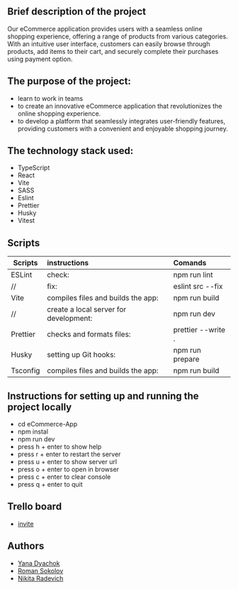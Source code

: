 ## Brief description of the project

Our eCommerce application provides users with a seamless online shopping experience, offering a range of products from various categories. With an intuitive user interface, customers can easily browse through products, add items to their cart, and securely complete their purchases using payment option.

## The purpose of the project:
- learn to work in teams
- to create an innovative eCommerce application that revolutionizes the online shopping experience.
- to develop a platform that seamlessly integrates user-friendly features, providing customers with a convenient and enjoyable shopping journey.

## The technology stack used:
   - TypeScript
   - React
   - Vite
   - SASS
   - Eslint
   - Prettier
   - Husky
   - Vitest

## Scripts
 Scripts                  |   instructions                         | Comands
--------------------------|:---------------------------------------|:-----------------------------
ESLint                    | check:                                 | npm run lint 
//                        | fix:                                   | eslint src --fix
Vite                      | compiles files and builds the app:     | npm run build 
//                        | create a local server for development: | npm run dev 
Prettier                  | checks and formats files:              | prettier --write .
Husky                     | setting up Git hooks:                  | npm run prepare
Tsconfig                  | compiles files and builds the app:     | npm run build 

## Instructions for setting up and running the project locally
- cd  eCommerce-App
- npm instal
- npm run dev
- press h + enter to show help
- press r + enter to restart the server
- press u + enter to show server url
- press o + enter to open in browser
- press c + enter to clear console
- press q + enter to quit

## Trello board

- [invite](https://trello.com/invite/b/voqlTYQ5/ATTI17477b878af29c3c4b41baec360a6c9eF4B103F3/final-task)


## Authors

- [Yana Dyachok](https://github.com/yana-dyachok)
- [Roman Sokolov](https://github.com/rs0048)
- [Nikita Radevich](https://github.com/lonelybush)